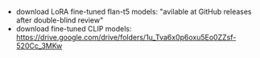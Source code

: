 - download LoRA fine-tuned flan-t5 models: "avilable at GitHub releases after double-blind review"
- download fine-tuned CLIP models: https://drive.google.com/drive/folders/1u_Tva6x0p6oxu5Eo0ZZsf-520Cc_3MKw
